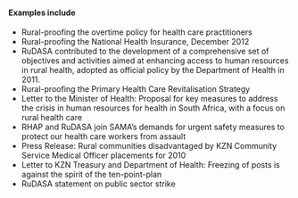#### Examples include

* Rural-proofing the overtime policy for health care practitioners
* Rural-proofing the National Health Insurance, December 2012
* RuDASA contributed to the development of a comprehensive set of objectives and activities aimed at enhancing access to human resources in rural health, adopted as official policy by the Department of Health in 2011.
* Rural-proofing the Primary Health Care Revitalisation Strategy
* Letter to the Minister of Health: Proposal for key measures to address the crisis in human resources for health in South Africa, with a focus on rural health care
* RHAP and RuDASA join SAMA’s demands for urgent safety measures to protect our health care workers from assault
* Press Release: Rural communities disadvantaged by KZN Community Service Medical Officer placements for 2010
* Letter to KZN Treasury and Department of Health: Freezing of posts is against the spirit of the ten-point-plan
* RuDASA statement on public sector strike

<!-- 
    The # symbol is used to change the size of the subheadings, one # being the biggest.
    We suggest keeping the subheadings with 4 # symbols. Feel free to change any of the
    word content
 -->